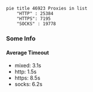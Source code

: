 
```mermaid
pie title 46923 Proxies in list
    "HTTP" : 25384
    "HTTPS": 7195
    "SOCKS" : 19778
```

### Some Info
#### Average Timeout

- mixed: 3.1s
- http: 1.5s
- https: 8.5s
- socks: 6.2s